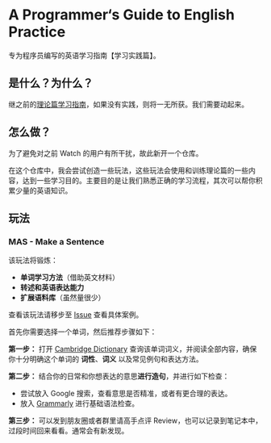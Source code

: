 # A Programmer‘s Guide to English Practice

专为程序员编写的英语学习指南【学习实践篇】。

## 是什么？为什么？

继之前的[理论篇学习指南](https://github.com/yujiangshui/A-Programmers-Guide-to-English)，如果没有实践，则将一无所获。我们需要动起来。

## 怎么做？

为了避免对之前 Watch 的用户有所干扰，故此新开一个仓库。

在这个仓库中，我会尝试创造一些玩法，这些玩法会使用和训练理论篇的一些内容，达到一些学习目的。主要目的是让我们熟悉正确的学习流程，其次可以帮你积累少量的英语知识。

## 玩法

### MAS - Make a Sentence

该玩法将锻炼：

* **单词学习方法**（借助英文材料）
* **转述和英语表达能力**
* **扩展语料库**（虽然量很少）

查看该玩法请移步至 [Issue](https://github.com/yujiangshui/A-Programmers-Guide-to-English-Practice/issues?q=is%3Aissue+label%3AMAS+is%3Aclosed) 查看具体案例。

首先你需要选择一个单词，然后推荐步骤如下：

**第一步：** 打开 [Cambridge Dictionary](https://dictionary.cambridge.org/) 查询该单词词义，并阅读全部内容，确保你十分明确这个单词的 **词性**、**词义** 以及常见例句和表达方法。

**第二步：** 结合你的日常和你想表达的意思**进行造句**，并进行如下检查：
* 尝试放入 Google 搜索，查看意思是否精准，或者有更合理的表达。
* 放入 [Grammarly](https://app.grammarly.com/) 进行基础语法检查。

**第三步：** 可以发到朋友圈或者群里请高手点评 Review，也可以记录到笔记本中，过段时间回来看看。通常会有新发现。
